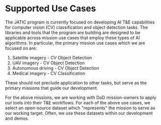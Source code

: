 # Supported Use Cases

The JATIC program is currently focused on developing AI T&E capabilities for computer vision (CV) classification and object detection tasks. The libraries and tools that the program are building are designed to be applicable across mission use cases that employ these types of AI algorithms. In particular, the primary mission use cases which we are focused on are:

1. Satellite imagery - CV Object Detection
1. UAV imagery - CV Object Detection
1. Autonomous driving - CV Object Detection
1. Medical imagery - CV Classification

These should not preclude application to other tasks, but serve as the primary missions that guide our development.

For the above missions, we are working with DoD mission-owners to apply our tools into their T&E workflows. For each of the above use cases, we select an open-source dataset which "represents" the mission to serve as our working target. Often, we use these datasets within our development and demos.
